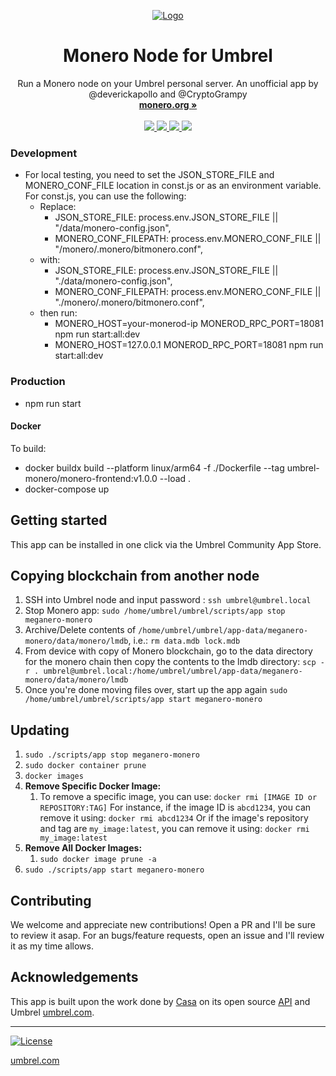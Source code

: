 <p align="center">
  <a href="https://umbrel.com">
    <img src="https://i.imgur.com/rhDWq5W.jpg" alt="Logo">
  </a>
  <h1 align="center">Monero Node for Umbrel</h1>
  <p align="center">
    Run a Monero node on your Umbrel personal server. An unofficial app by @deverickapollo and @CryptoGrampy
    <br />
    <a href="https://getmonero.org"><strong>monero.org »</strong></a>
    <br />
    <br />
    <a href="https://twitter.com/monero">
      <img src="https://img.shields.io/twitter/follow/umbrel?style=social" />
    </a>
    <a href="https://telegram.me/monero">
      <img src="https://img.shields.io/badge/community-chat-%235351FB">
    </a>
    <a href="https://reddit.com/r/Monero">
      <img src="https://img.shields.io/reddit/subreddit-subscribers/getumbrel?style=social">
    </a>
    <a href="https://github.com/monero-project/monero/issues">
      <img src="https://img.shields.io/badge/community-forum-%235351FB">
    </a>
  </p>
</p>

### Development

- For local testing, you need to set the JSON_STORE_FILE and MONERO_CONF_FILE location in const.js or as an environment variable.  For const.js, you can use the following:
  - Replace: 
    - JSON_STORE_FILE: process.env.JSON_STORE_FILE || "/data/monero-config.json",
    - MONERO_CONF_FILEPATH: process.env.MONERO_CONF_FILE || "/monero/.monero/bitmonero.conf",
  - with:
    - JSON_STORE_FILE: process.env.JSON_STORE_FILE || "./data/monero-config.json",
    - MONERO_CONF_FILEPATH: process.env.MONERO_CONF_FILE || "./monero/.monero/bitmonero.conf",
  - then run:
    - MONERO_HOST=your-monerod-ip MONEROD_RPC_PORT=18081 npm run start:all:dev
    - MONERO_HOST=127.0.0.1 MONEROD_RPC_PORT=18081 npm run start:all:dev
  
### Production
- npm run start

#### Docker

To build:
- docker buildx build --platform linux/arm64 -f ./Dockerfile --tag umbrel-monero/monero-frontend:v1.0.0 --load .
- docker-compose up 
  
## Getting started

This app can be installed in one click via the Umbrel Community App Store.

## Copying blockchain from another node
  1. SSH into Umbrel node and input password : `ssh umbrel@umbrel.local`
  2. Stop Monero app: `sudo /home/umbrel/umbrel/scripts/app stop meganero-monero`
  3. Archive/Delete contents of `/home/umbrel/umbrel/app-data/meganero-monero/data/monero/lmdb`, i.e.: `rm data.mdb lock.mdb` 
  4. From device with copy of Monero blockchain, go to the data directory for the monero chain then copy the contents to the lmdb directory:
  	`scp -r . umbrel@umbrel.local:/home/umbrel/umbrel/app-data/meganero-monero/data/monero/lmdb`
  5. Once you're done moving files over, start up the app again
  	`sudo /home/umbrel/umbrel/scripts/app start meganero-monero`

## Updating
1. `sudo ./scripts/app stop meganero-monero`
2. `sudo docker container prune`
3. `docker images`
4. **Remove Specific Docker Image:** 
	1. To remove a specific image, you can use:
		`docker rmi [IMAGE ID or REPOSITORY:TAG]`
		For instance, if the image ID is `abcd1234`, you can remove it using:
		`docker rmi abcd1234`
		Or if the image's repository and tag are `my_image:latest`, you can remove it using:
		`docker rmi my_image:latest`
5. **Remove All Docker Images:** 
	1. `sudo docker image prune -a`
6. `sudo ./scripts/app start meganero-monero`

## Contributing

We welcome and appreciate new contributions!  Open a PR and I'll be sure to review it asap.  For an bugs/feature requests,  open an issue and I'll review it as my time allows. 


## Acknowledgements

This app is built upon the work done by [Casa](https://github.com/casa) on its open source [API](https://github.com/Casa/Casa-Node-API) and Umbrel [umbrel.com](https://umbrel.com).

---

[![License](https://img.shields.io/github/license/getumbrel/umbrel-bitcoin?color=%235351FB)](https://github.com/getumbrel/umbrel-bitcoin/blob/master/LICENSE.md)

[umbrel.com](https://umbrel.com)
